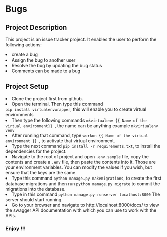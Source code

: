 # Bugs
    
## Project Description
This project is an issue tracker project. It enables the user to 
perform the following actions:
<li>
create a bug
</li>
<li>
Assign the bug to another user
</li>
<li>
Resolve the bug by updating the bug status
</li>
<li>
Comments can be made to a bug
</li>

##  Project Setup
<li>Clone the project first from github.</li>
<li>Open the terminal. Then type this command <code>
pip install virtualenvwrapper</code>, this will enable you to 
create virtual environments</li>
<li>Then type the following commands
<code>mkvirtualenv {{ Name of the virtual environment}} </code>,
the name can be anything example <code>mkvirtualenv venv</code>
<li>After running that command, type
<code>workon {{ Name of the virtual environment }} </code>, 
to activate that virtual environment.</li>
<li>Type the next command <code>pip install -r requirements.txt</code>,
to install the dependencies for the project.
</li>
<li>Navigate to the root of project and open 
<code>.env.sample</code> file, copy the contents and create 
a <code>.env</code> file, then paste the contents into it. Those 
are your environment variables. You can modify the values if you wish,
but ensure that the keys are the same.</li>
<li>Type this command <code>python manage.py makemigrations</code>,
to create the first database migrations and then run 
<code>python manage.py migrate</code> to commit the migrations into the database.
</li>
<li>
    Type in this command <code>python manage.py runserver localhost:8000</code>
        The server should start running.
</li>
<li>
    Go to your browser and navigate to <a>http://localhost:8000/docs/</a>
to view the swagger API documentation with which you can use to work with
the APIs.
</li>

### Enjoy !!!